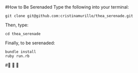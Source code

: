 #How to Be Serenaded
Type the following into your terminal:
```
git clone git@github.com:cristinamurillo/thea_serenade.git
```
Then, type:

```
cd thea_serenade
```

Finally, to be serenaded:

```
bundle install
ruby run.rb
```

#💜 💜 💜